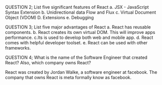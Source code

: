 QUESTION 2;
List five significant features of React
a. JSX - JavaScript Syntax Extension
b. Unidirectional data Flow and Flux
c. Virtual Document Object (VDOM)
D. Extensions
e. Debugging

QUESTION 3;
List five major advantages of React
a. React has reusable components.
b. React creates its own virtual DOM. This will improve apps performance.
c.Its is used to develop both web and mobile app.
d. React comes with helpful developer toolset.
e. React can be used with other frameworks.

QUESTION 4;
What is the name of the Software Engineer that created React? Also, which company owns React?

React was created by Jordan Walke, a software engineer at facebook.
The company that owns React is meta formally know as facebook.



